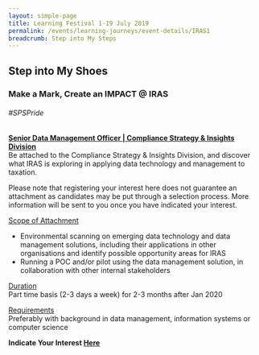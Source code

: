 ```yaml
---
layout: simple-page
title: Learning Festival 1-19 July 2019
permalink: /events/learning-journeys/event-details/IRAS1
breadcrumb: Step into My Steps
---
```


## Step into My Shoes 
### Make a Mark, Create an IMPACT @ IRAS 

###### _#SPSPride_

<u><b>Senior Data Management Officer | Compliance Strategy & Insights Division</b></u><br>
Be attached to the Compliance Strategy & Insights Division, and discover what IRAS is exploring in applying data technology and management to taxation. 

Please note that registering your interest here does not guarantee an attachment as candidates may be put through a selection process. More information will be sent to you once you have indicated your interest.
  
<u>Scope of Attachment</u><br>
 * Environmental scanning on emerging data technology and data management solutions, including their applications in other organisations and identify possible opportunity areas for IRAS <br>
 * Running a POC and/or pilot using the data management solution, in collaboration with other internal stakeholders

<u>Duration</u><br>
Part time basis (2-3 days a week) for 2-3 months after Jan 2020

<u>Requirements</u><br>
Preferably with background in data management, information systems or computer science

**Indicate Your Interest [Here](https://www.eventbrite.sg/e/step-into-my-shoes-iras-short-term-attachment-opportunity-with-the-compliance-strategy-insights-registration-62029301310)** 
